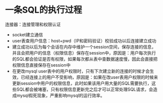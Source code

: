 # 一条SQL的执行过程

连接器：连接管理和权限认证

- socket建立通信
- user表查用户信息：host+pwd（IP和密码验证）校验成功以后连接建立成功
- 建立成功以后为每个会话在内存中维护一个session空间，保存连接的信息，并且会把用户的信息（权限信息）保存在session中，原因是：用户每次执行的SQL都会验证是否有权限，如果每次都从表中查数据速度慢，因此会直接把权限信息直接保存在session中
- 在更改mysql user表中的用户权限时，只有下次建立新的连接的时候才会生效，已经连接上的用户不受影响，原因是：如果在改user表用户权限的时候来更新session中用户的权限信息，此时如果该用户用大量的SQL需要执行，这些SQL都会被堵塞，只有权限信息更新完之后才可以正常处理SQL请求，会造成mysql假死现象，严重影响mysql的运行效率。



